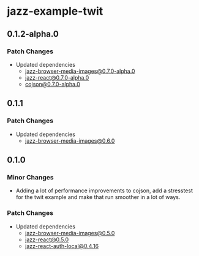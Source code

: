 # jazz-example-twit

## 0.1.2-alpha.0

### Patch Changes

- Updated dependencies
  - jazz-browser-media-images@0.7.0-alpha.0
  - jazz-react@0.7.0-alpha.0
  - cojson@0.7.0-alpha.0

## 0.1.1

### Patch Changes

- Updated dependencies
  - jazz-browser-media-images@0.6.0

## 0.1.0

### Minor Changes

- Adding a lot of performance improvements to cojson, add a stresstest for the twit example and make that run smoother in a lot of ways.

### Patch Changes

- Updated dependencies
  - jazz-browser-media-images@0.5.0
  - jazz-react@0.5.0
  - jazz-react-auth-local@0.4.16
